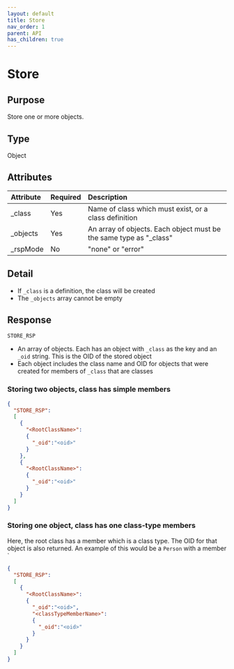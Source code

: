 ```yaml
---
layout: default
title: Store
nav_order: 1
parent: API
has_children: true
---
```


# Store

## Purpose
Store one or more objects.


## Type
Object



## Attributes

| Attribute | Required | Description |
|:-----|:---|:-------|
| _class    | Yes | Name of class which must exist, or a class definition |
| _objects  | Yes | An array of objects. Each object must be the same type as "_class" |
| _rspMode  | No  | "none" or "error" |



## Detail
- If `_class` is a definition, the class will be created
- The `_objects` array cannot be empty


## Response
`STORE_RSP`

- An array of objects. Each has an object with `_class` as the key and an `_oid` string. This is the OID of the stored object
- Each object includes the class name and OID for objects that were created for members of `_class` that are classes


### Storing two objects, class has simple members 
```json
{
  "STORE_RSP":
  [
    {
      "<RootClassName>":
      {
        "_oid":"<oid>"
      }
    },
    {
      "<RootClassName>":
      {
        "_oid":"<oid>"
      }
    }    
  ]  
}
```


### Storing one object, class has one class-type members 
Here, the root class has a member which is a class type. The OID for that object is also returned.
An example of this would be a `Person` with a member `
```json
{
  "STORE_RSP":
  [
    {
      "<RootClassName>":
      {
        "_oid":"<oid>",
        "<classTypeMemberName>":
        {
          "_oid":"<oid>"
        }
      }
    }    
  ]  
}
```